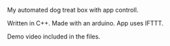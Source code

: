My automated dog treat box with app controll.

Written in C++. Made with an arduino. App uses IFTTT.

Demo video included in the files.
